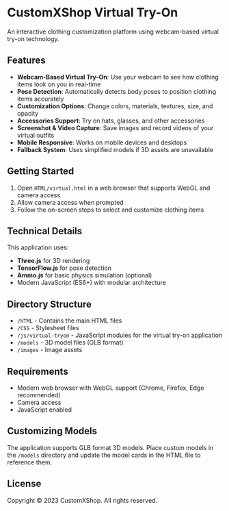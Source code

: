 # CustomXShop Virtual Try-On

An interactive clothing customization platform using webcam-based virtual try-on technology.

## Features

- **Webcam-Based Virtual Try-On**: Use your webcam to see how clothing items look on you in real-time
- **Pose Detection**: Automatically detects body poses to position clothing items accurately
- **Customization Options**: Change colors, materials, textures, size, and opacity
- **Accessories Support**: Try on hats, glasses, and other accessories
- **Screenshot & Video Capture**: Save images and record videos of your virtual outfits
- **Mobile Responsive**: Works on mobile devices and desktops
- **Fallback System**: Uses simplified models if 3D assets are unavailable

## Getting Started

1. Open `HTML/virtual.html` in a web browser that supports WebGL and camera access
2. Allow camera access when prompted
3. Follow the on-screen steps to select and customize clothing items

## Technical Details

This application uses:
- **Three.js** for 3D rendering
- **TensorFlow.js** for pose detection
- **Ammo.js** for basic physics simulation (optional)
- Modern JavaScript (ES6+) with modular architecture

## Directory Structure

- `/HTML` - Contains the main HTML files
- `/CSS` - Stylesheet files
- `/js/virtual-tryon` - JavaScript modules for the virtual try-on application
- `/models` - 3D model files (GLB format)
- `/images` - Image assets

## Requirements

- Modern web browser with WebGL support (Chrome, Firefox, Edge recommended)
- Camera access
- JavaScript enabled

## Customizing Models

The application supports GLB format 3D models. Place custom models in the `/models` directory and update the model cards in the HTML file to reference them.

## License

Copyright © 2023 CustomXShop. All rights reserved. 